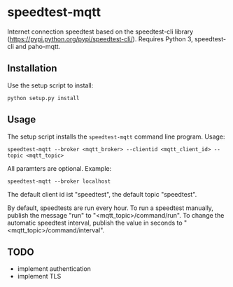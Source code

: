 # speedtest-mqtt
Internet connection speedtest based on the speedtest-cli library
(https://pypi.python.org/pypi/speedtest-cli/). Requires Python 3,
speedtest-cli and paho-mqtt.

## Installation
Use the setup script to install:

    python setup.py install
    
## Usage
The setup script installs the `speedtest-mqtt` command line program. Usage:

    speedtest-mqtt --broker <mqtt_broker> --clientid <mqtt_client_id> --topic <mqtt_topic>
    
All paramters are optional.
Example:

    speedtest-mqtt --broker localhost
    
The default client id ist "speedtest", the default topic "speedtest".

By default, speedtests are run every hour. To run a speedtest manually,
publish the message "run" to "<mqtt_topic>/command/run". To change the
automatic speedtest interval, publish the value in seconds to
"<mqtt_topic>/command/interval".

## TODO
 * implement authentication
 * implement TLS
